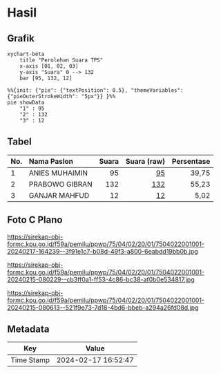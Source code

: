 # Hasil

## Grafik

```mermaid
xychart-beta
    title "Perolehan Suara TPS"
    x-axis [01, 02, 03]
    y-axis "Suara" 0 --> 132
    bar [95, 132, 12]
```

```mermaid
%%{init: {"pie": {"textPosition": 0.5}, "themeVariables": {"pieOuterStrokeWidth": "5px"}} }%%
pie showData
    "1" : 95
    "2" : 132
    "3" : 12
```

## Tabel

| No. | Nama Paslon    | Suara | Suara (raw) | Persentase |
|:--- |:-------------- | -----:| -----------:| ----------:|
| 1   | ANIES MUHAIMIN | 95    | [95][p-1]   | 39,75      |
| 2   | PRABOWO GIBRAN | 132   | [132][p-2]  | 55,23      |
| 3   | GANJAR MAHFUD  | 12    | [12][p-3]   | 5,02       |


[p-1]: https://github.com/gigit-pemilu/pemilu-2024-75-gorontalo/blob/main/pilpres/hitung-suara/sub/75-gorontalo/sub/04-pohuwato/sub/02-lemito/sub/2001-lemito/sub/001-tps/sub/paslon-1.txt
[p-2]: https://github.com/gigit-pemilu/pemilu-2024-75-gorontalo/blob/main/pilpres/hitung-suara/sub/75-gorontalo/sub/04-pohuwato/sub/02-lemito/sub/2001-lemito/sub/001-tps/sub/paslon-2.txt
[p-3]: https://github.com/gigit-pemilu/pemilu-2024-75-gorontalo/blob/main/pilpres/hitung-suara/sub/75-gorontalo/sub/04-pohuwato/sub/02-lemito/sub/2001-lemito/sub/001-tps/sub/paslon-3.txt

## Foto C Plano

https://sirekap-obj-formc.kpu.go.id/f59a/pemilu/ppwp/75/04/02/20/01/7504022001001-20240217-164239--3f91e1c7-b08d-49f3-a800-6eabdd19bb0b.jpg

https://sirekap-obj-formc.kpu.go.id/f59a/pemilu/ppwp/75/04/02/20/01/7504022001001-20240215-080229--cb3ff0a1-ff53-4c86-bc38-af0b0e534817.jpg

https://sirekap-obj-formc.kpu.go.id/f59a/pemilu/ppwp/75/04/02/20/01/7504022001001-20240215-080613--521f9e73-7d18-4bd6-bbeb-a294a26fd08d.jpg


## Metadata

| Key        | Value               |
| ---------- | ------------------- |
| Time Stamp | 2024-02-17 16:52:47 |



